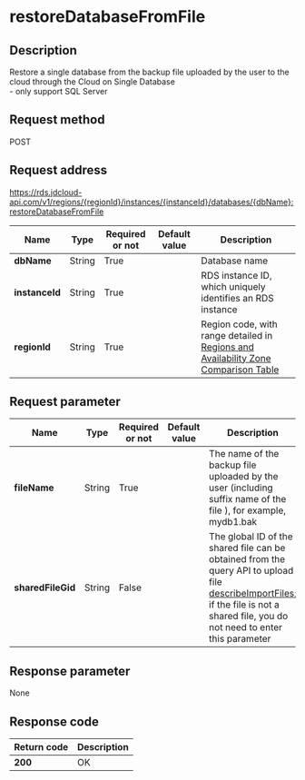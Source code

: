 # restoreDatabaseFromFile


## Description
Restore a single database from the backup file uploaded by the user to the cloud through the Cloud on Single Database<br>- only support SQL Server

## Request method
POST

## Request address
https://rds.jdcloud-api.com/v1/regions/{regionId}/instances/{instanceId}/databases/{dbName}:restoreDatabaseFromFile

|Name|Type|Required or not|Default value|Description|
|---|---|---|---|---|
|**dbName**|String|True| |Database name|
|**instanceId**|String|True| |RDS instance ID, which uniquely identifies an RDS instance|
|**regionId**|String|True| |Region code, with range detailed in [Regions and Availability Zone Comparison Table](../Enum-Definitions/Regions-AZ.md)|

## Request parameter
|Name|Type|Required or not|Default value|Description|
|---|---|---|---|---|
|**fileName**|String|True| |The name of the backup file uploaded by the user (including suffix name of the file ), for example, mydb1.bak|
|**sharedFileGid**|String|False| |The global ID of the shared file can be obtained from the query API to upload file [describeImportFiles](../import/describeImportFiles.md); if the file is not a shared file, you do not need to enter this parameter|


## Response parameter
None



## Response code
|Return code|Description|
|---|---|
|**200**|OK|
